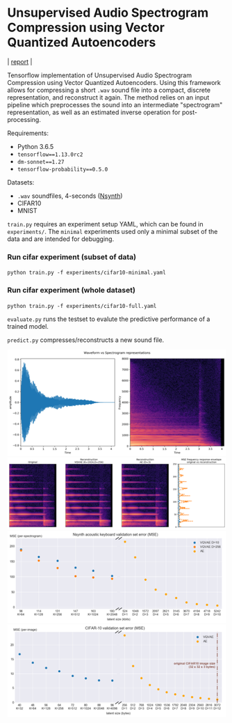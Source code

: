 Unsupervised Audio Spectrogram Compression using Vector Quantized Autoencoders
=================================================

| [report](http://kth.diva-portal.org/smash/record.jsf?pid=diva2%3A1376201&dswid=4801) |

Tensorflow implementation of Unsupervised Audio Spectrogram Compression using Vector Quantized Autoencoders. Using this framework allows for compressing a short `.wav` sound file into a compact, discrete representation, and reconstruct it again. The method relies on an input pipeline which preprocesses the sound into an intermediate "spectrogram" representation, as well as an estimated inverse operation for post-processing.

Requirements:
- Python 3.6.5
- `tensorflow==1.13.0rc2`
- `dm-sonnet==1.27`
- `tensorflow-probability==0.5.0`

Datasets:
- `.wav` soundfiles, 4-seconds ([Nsynth](https://magenta.tensorflow.org/datasets/nsynth#files))
- CIFAR10
- MNIST

`train.py` requires an experiment setup YAML, which can be found in `experiments/`. The `minimal` experiments used only a minimal subset of the data and are intended for debugging. 

### Run cifar experiment (subset of data)
`python train.py -f experiments/cifar10-minimal.yaml`

### Run cifar experiment (whole dataset)
`python train.py -f experiments/cifar10-full.yaml`

`evaluate.py` runs the testset to evalute the predictive performance of a trained model.

`predict.py` compresses/reconstructs a new sound file.


![waveform-spectrogram](images/waveform-spectrogram.png)
![error-freq-reponse](images/error-freq-response-AE-VQVAE.png)
![error-val-nsynth](images/error-val-nsynth.png)
![error-val-cifar10](images/error-val-cifar10.png)
